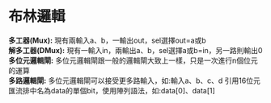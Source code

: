 # 布林邏輯

**多工器(Mux):** 現有兩輸入a、b，一輸出out，sel選擇out=a或b  
**解多工器(DMux):** 現有一輸入in，兩輸出a、b，sel選擇a或b=in，另一路則輸出0  
**多位元邏輯閘:** 多位元邏輯閘跟一般的邏輯閘大致上一樣，只是一次進行n個位元的運算  
**多路邏輯閘:** 多位元邏輯閘可以接受更多路輸入，如:輸入a、b、c、d
引用16位元匯流排中名為data的單個bit，使用陣列語法，如:data[0]、data[1]  
